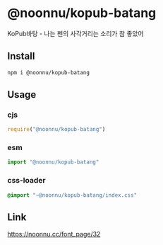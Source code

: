 # @noonnu/kopub-batang
KoPub바탕 - 나는 펜의 사각거리는 소리가 참 좋았어

## Install
```sh
npm i @noonnu/kopub-batang
```
## Usage
### cjs
```js
require("@noonnu/kopub-batang")
```
### esm
```js
import "@noonnu/kopub-batang"
```
### css-loader
```css
@import "~@noonnu/kopub-batang/index.css"
```

## Link
https://noonnu.cc/font_page/32